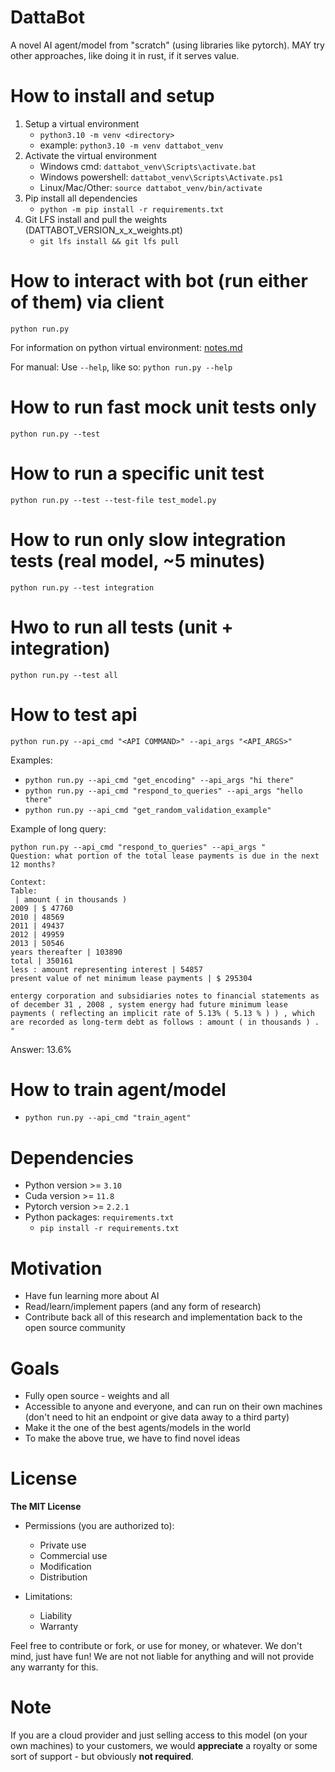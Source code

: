 # DattaBot

A novel AI agent/model from "scratch" (using libraries like pytorch). MAY try other approaches, like doing it in rust, if it serves value.

# How to install and setup

1. Setup a virtual environment
    - `python3.10 -m venv <directory>`
    - example: `python3.10 -m venv dattabot_venv`
2. Activate the virtual environment
    - Windows cmd: `dattabot_venv\Scripts\activate.bat`
    - Windows powershell: `dattabot_venv\Scripts\Activate.ps1`
    - Linux/Mac/Other: `source dattabot_venv/bin/activate`
3. Pip install all dependencies
    - `python -m pip install -r requirements.txt`
4. Git LFS install and pull the weights (DATTABOT_VERSION_x_x_weights.pt)
    - `git lfs install && git lfs pull`

# How to interact with bot (run either of them) via client

`python run.py`

For information on python virtual environment: [notes.md](notes.md)

For manual: Use `--help`, like so: `python run.py --help`

# How to run fast mock unit tests only

`python run.py --test`

# How to run a specific unit test

`python run.py --test --test-file test_model.py`

# How to run only slow integration tests (real model, ~5 minutes)
`python run.py --test integration`

# Hwo to run all tests (unit + integration)
`python run.py --test all`

# How to test api

`python run.py --api_cmd "<API COMMAND>" --api_args "<API_ARGS>"`

Examples:

-   `python run.py --api_cmd "get_encoding" --api_args "hi there"`
-   `python run.py --api_cmd "respond_to_queries" --api_args "hello there"`
-   `python run.py --api_cmd "get_random_validation_example"`

Example of long query:
```
python run.py --api_cmd "respond_to_queries" --api_args "
Question: what portion of the total lease payments is due in the next 12 months?

Context:
Table:
 | amount ( in thousands )
2009 | $ 47760
2010 | 48569
2011 | 49437
2012 | 49959
2013 | 50546
years thereafter | 103890
total | 350161
less : amount representing interest | 54857
present value of net minimum lease payments | $ 295304

entergy corporation and subsidiaries notes to financial statements as of december 31 , 2008 , system energy had future minimum lease payments ( reflecting an implicit rate of 5.13% ( 5.13 % ) ) , which are recorded as long-term debt as follows : amount ( in thousands ) .
"
```
Answer: 13.6%

# How to train agent/model

-   `python run.py --api_cmd "train_agent"`

# Dependencies

-   Python version >= `3.10`
-   Cuda version >= `11.8`
-   Pytorch version >= `2.2.1`
-   Python packages: `requirements.txt`
    -   `pip install -r requirements.txt`

# Motivation

-   Have fun learning more about AI
-   Read/learn/implement papers (and any form of research)
-   Contribute back all of this research and implementation back to the open source community

# Goals

-   Fully open source - weights and all
-   Accessible to anyone and everyone, and can run on their own machines (don't need to hit an endpoint or give data away to a third party)
-   Make it the one of the best agents/models in the world
-   To make the above true, we have to find novel ideas

# License

**The MIT License**

-   Permissions (you are authorized to):

    -   Private use
    -   Commercial use
    -   Modification
    -   Distribution

-   Limitations:
    -   Liability
    -   Warranty

Feel free to contribute or fork, or use for money, or whatever. We don't mind, just have fun! We are not not liable for anything and will not provide any warranty for this.

# Note

If you are a cloud provider and just selling access to this model (on your own machines) to your customers, we would **appreciate** a royalty or some sort of support - but obviously **not required**.
